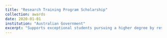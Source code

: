 ```yaml
---
title: "Research Training Program Scholarship"
collection: awards
date: 2020-01-01
institution: "Australian Government"
excerpt: "Supports exceptional students pursuing a higher degree by research."
---
```

